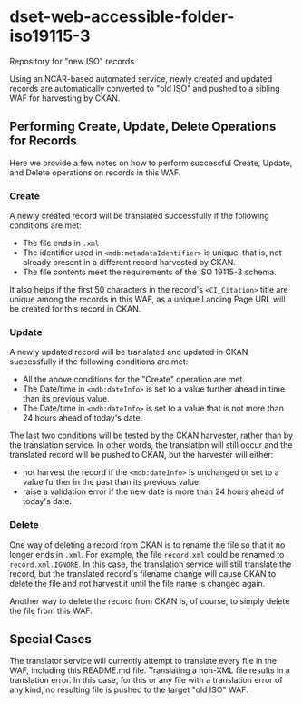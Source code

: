 # dset-web-accessible-folder-iso19115-3
Repository for "new ISO" records

Using an NCAR-based automated service, newly created and updated records are automatically converted to "old ISO" and pushed to a sibling WAF for harvesting by CKAN.

## Performing Create, Update, Delete Operations for Records

Here we provide a few notes on how to perform successful Create, Update, and Delete operations on records in this WAF.

### Create

A newly created record will be translated successfully if the following conditions are met:

* The file ends in `.xml`
* The identifier used in `<mdb:metadataIdentifier>` is unique, that is, not already present in a different record harvested by CKAN.
* The file contents meet the requirements of the ISO 19115-3 schema.

It also helps if the first 50 characters in the record's `<CI_Citation>` title are unique among the records in this WAF, as a unique Landing Page URL will be created for this record in CKAN.

### Update

A newly updated record will be translated and updated in CKAN successfully if the following conditions are met:

* All the above conditions for the "Create" operation are met.
* The Date/time in `<mdb:dateInfo>` is set to a value further ahead in time than its previous value.
* The Date/time in `<mdb:dateInfo>` is set to a value that is not more than 24 hours ahead of today's date.

The last two conditions will be tested by the CKAN harvester, rather than by the translation service.   In other words, the translation will still occur and the translated record will be pushed to CKAN, but the harvester will either:
* not harvest the record if the `<mdb:dateInfo>` is unchanged or set to a value further in the past than its previous value.
* raise a validation error if the new date is more than 24 hours ahead of today's date.

### Delete

One way of deleting a record from CKAN is to rename the file so that it no longer ends in `.xml`.   For example, the file `record.xml` could be renamed to `record.xml.IGNORE`.   In this case, the translation service will still translate the record, but the translated record's filename change will cause CKAN to delete the file and not harvest it until the file name is changed again.

Another way to delete the record from CKAN is, of course, to simply delete the file from this WAF. 


## Special Cases

The translator service will currently attempt to translate every file in the WAF, including this README.md file.   Translating a non-XML file results in a translation error.   In this case, for this or any file with a translation error of any kind, no resulting file is pushed to the target "old ISO" WAF.

